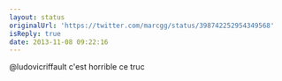 ```yaml
---
layout: status
originalUrl: 'https://twitter.com/marcgg/status/398742252954349568'
isReply: true
date: 2013-11-08 09:22:16
---
```


@ludovicriffault c'est horrible ce truc

